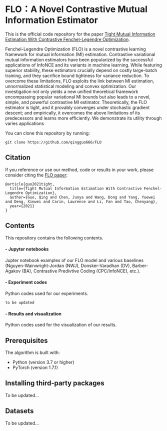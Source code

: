 # FLO：A Novel Contrastive Mutual Information Estimator

This is the official code repository for the paper [Tight Mutual Information Estimation With Contrastive Fenchel-Legendre Optimization](https://github.com/qingguo666/FLO/blob/main/FLO.pdf).

Fenchel-Legendre Optimization (FLO) is a novel contrastive learning framework for mutual information (MI) estimation. Contrastive variational mutual information  estimators have been popularized by the successful applications of InfoNCE and its variants in machine learning. While featuring superior stability, these estimators crucially depend on costly large-batch training, and they sacrifice bound tightness for variance reduction. To overcome these limitations, FLO exploits the link between MI estimation, unnormalized statistical modeling and convex optimization. Our investigation not only yields a new unified theoretical framework encompassing popular variational MI bounds but also leads to a novel, simple, and powerful contrastive MI estimator. Theoretically, the FLO estimator is tight, and it provably converges under stochastic gradient descent; and empirically, it overcomes the above limitations of its predecessors and learns more efficiently. We demonstrate its utility through varies applications

You can clone this repository by running: 

```
git clone https://github.com/qingguo666/FLO
```


## Citation

If you reference or use our method, code or results in your work, please consider citing the [FLO paper](https://github.com/qingguo666/FLO/blob/main/FLO.pdf):

```
@article{guo2021tight,
  title={Tight Mutual Information Estimation With Contrastive Fenchel-Legendre Optimization},
  author={Guo, Qing and Chen, Junya and Wang, Dong and Yang, Yuewei and Deng, Xinwei and Carin, Lawrence and Li, Fan and Tao, Chenyang},
  year={2021}
}
```

## Contents

This repository contains the following contents. 

#### - Jupyter notebooks
Jupter notebook examples of our FLO model and various baselines (Nguyen-Wainwright-Jordan (NWJ), Donsker-Varadhan (DV), Barber-Agakov (BA), Contrastive Predivtive Coding (CPC/InfoNCE), etc.). 

#### - Experiment codes
Python codes used for our experiments. 
```
to be updated
```


#### - Results and visualization
Python codes used for the visualization of our results. 

## Prerequisites

The algorithm is built with:

* Python (version 3.7 or higher)
* PyTorch (version 1.7.1)


## Installing third-party packages
To be updated...

## Datasets
To be updated...
